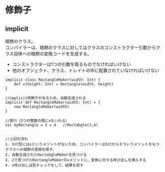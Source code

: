 # 修飾子
## implicit 
暗黙のクラス。  
コンパイラーは、暗黙のクラスに対してはクラスのコンストラクター引数からクラス自体への暗黙の変換コードを生成する。  

- コンストラクターは1つの引数を取るものでなければいけない
- 他のオブジェクト、クラス、トレイトの中に配置されていなければいけない

```
implicit class RectangleMaker(width: Int) {
    def x(height: Int) = Rectangle(width, height)
}

//implicit修飾子があるため、自動生成される
implicit def RectangleMaker(width: Int) = {
    new RectangleMaker(width)
}

//実行（2つの整数の間にxをいれる）
val myRectangle = 3 x 4   //Rectabgle(3,4)


//上記の流れ
1. Int型にはxというメゾットがないため、コンパイラーはIntからそういうメソットをもつクラスへの暗黙の変換を探す。  
2. 自動生成されたRectabgleMakerを見つける
3. 2で見つけたRectangleMakerのxメゾットに、変換に対する呼び出しを挿入する
4. x呼び出しは型チェックをして、結果を戻す
```


